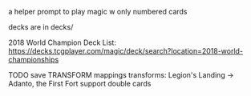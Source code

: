 a helper prompt to play magic w only numbered cards

decks are in decks/

2018 World Champion Deck List:
https://decks.tcgplayer.com/magic/deck/search?location=2018-world-championships

TODO
save TRANSFORM mappings 
transforms:
Legion's Landing -> Adanto, the First Fort
support double cards
